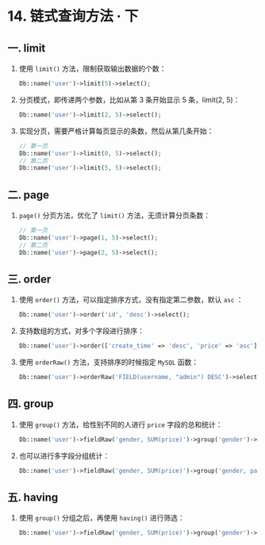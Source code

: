 # 14. 链式查询方法 · 下

## 一. limit

1. 使用 `limit()` 方法，限制获取输出数据的个数：

   ```php
   Db::name('user')->limit(5)->select();
   ```

2. 分页模式，即传递两个参数，比如从第 3 条开始显示 5 条，limit(2, 5)：

   ```php
   Db::name('user')->limit(2, 5)->select();
   ```

3. 实现分页，需要严格计算每页显示的条数，然后从第几条开始：

   ```php
   // 第一页
   Db::name('user')->limit(0, 5)->select();
   // 第二页
   Db::name('user')->limit(5, 5)->select();
   ```

## 二. page

1. `page()` 分页方法，优化了 `limit()` 方法，无须计算分页条数：

   ```php
   // 第一页
   Db::name('user')->page(1, 5)->select();
   // 第二页
   Db::name('user')->page(2, 5)->select();
   ```

## 三. order

1. 使用 `order()` 方法，可以指定排序方式，没有指定第二参数，默认 `asc` ：

   ```php
   Db::name('user')->order('id', 'desc')->select();
   ```

2. 支持数组的方式，对多个字段进行排序：

   ```php
   Db::name('user')->order(['create_time' => 'desc', 'price' => 'asc'])->select();
   ```

3. 使用 `orderRaw()` 方法，支持排序的时候指定 `MySQL` 函数：

   ```php
   Db::name('user')->orderRaw('FIELD(username, "admin") DESC')->select();
   ```

## 四. group

1. 使用 `group()` 方法，给性别不同的人进行 `price` 字段的总和统计：

   ```php
   Db::name('user')->fieldRaw('gender, SUM(price)')->group('gender')->select();
   ```

2. 也可以进行多字段分组统计：

   ```php
   Db::name('user')->fieldRaw('gender, SUM(price)')->group('gender, password')->select();
   ```

## 五. having

1. 使用 `group()` 分组之后，再使用 `having()` 进行筛选：

   ```php
   Db::name('user')->fieldRaw('gender, SUM(price)')->group('gender')->having('SUM(price)>600')->select();
   ```

   